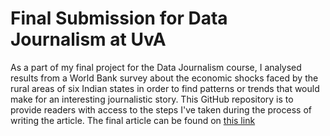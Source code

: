 # Final Submission for Data Journalism at UvA
As a part of my final project for the Data Journalism course, I analysed results from a World Bank survey about the economic shocks faced by the rural areas of six Indian states in order to find patterns or trends that would make for an interesting journalistic story. This GitHub repository is to provide readers with access to the steps I've taken during the process of writing the article. The final article can be found on [this link](https://shettyapeksha.medium.com/world-bank-study-reveals-impact-of-covid-19-on-household-expenses-in-india-d3ddde0ec723) 
